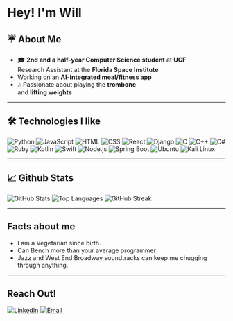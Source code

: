 #  Hey! I'm Will 

## ☔ About Me
- 🎓 **2nd and a half-year Computer Science student** at **UCF**  
   Research Assistant at the **Florida Space Institute**
-  Working on an **AI-integrated meal/fitness app**
- 🎶 Passionate about playing the **trombone**  
  and **lifting weights**

---

## 🛠️ Technologies I like
![Python](https://img.shields.io/badge/-Python-3776AB?style=flat-square&logo=python&logoColor=white)
![JavaScript](https://img.shields.io/badge/-JavaScript-F7DF1E?style=flat-square&logo=javascript&logoColor=black)
![HTML](https://img.shields.io/badge/-HTML-E34F26?style=flat-square&logo=html5&logoColor=white)
![CSS](https://img.shields.io/badge/-CSS-1572B6?style=flat-square&logo=css3&logoColor=white)
![React](https://img.shields.io/badge/-React-61DAFB?style=flat-square&logo=react&logoColor=black)
![Django](https://img.shields.io/badge/-Django-092E20?style=flat-square&logo=django&logoColor=white)
![C](https://img.shields.io/badge/-C-A8B9CC?style=flat-square&logo=c&logoColor=white)
![C++](https://img.shields.io/badge/-C++-00599C?style=flat-square&logo=c%2B%2B&logoColor=white)
![C#](https://img.shields.io/badge/-C%23-239120?style=flat-square&logo=c-sharp&logoColor=white)
![Ruby](https://img.shields.io/badge/-Ruby-CC342D?style=flat-square&logo=ruby&logoColor=white)
![Kotlin](https://img.shields.io/badge/-Kotlin-7F52FF?style=flat-square&logo=kotlin&logoColor=white)
![Swift](https://img.shields.io/badge/-Swift-FA7343?style=flat-square&logo=swift&logoColor=white)
![Node.js](https://img.shields.io/badge/-Node.js-339933?style=flat-square&logo=node.js&logoColor=white)
![Spring Boot](https://img.shields.io/badge/-Spring%20Boot-6DB33F?style=flat-square&logo=spring-boot&logoColor=white)
![Ubuntu](https://img.shields.io/badge/-Ubuntu-E95420?style=flat-square&logo=ubuntu&logoColor=white)
![Kali Linux](https://img.shields.io/badge/-Kali%20Linux-557C94?style=flat-square&logo=kalilinux&logoColor=white)

---

## 📈 Github Stats
![GitHub Stats](https://github-readme-stats.vercel.app/api?username=Willd231&show_icons=true&theme=radical)
![Top Languages](https://github-readme-stats.vercel.app/api/top-langs/?username=Willd231&layout=compact&theme=radical)
![GitHub Streak](https://streak-stats.demolab.com/?user=Willd231&theme=radical)

---

## Facts about me
-  I am a Vegetarian since birth.
-  Can Bench more than your average programmer
-  Jazz and West End Broadway soundtracks can keep me chugging through anything.

---

##  Reach Out!
[![LinkedIn](https://img.shields.io/badge/LinkedIn-blue?style=flat-square&logo=linkedin)](https://www.linkedin.com/in/will-dellinger-a77b6129b/)
[![Email](https://img.shields.io/badge/Email-D14836?style=flat-square&logo=gmail&logoColor=white)](mailto:dellinger.w3@gmail.com)
